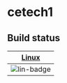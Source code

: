 # cetech1

## Build status

| [Linux][lin-link] |
| :---------------: |
| ![lin-badge]      |

[lin-badge]: https://travis-ci.org/OndraVoves/cetech1.svg?branch=master "Travis build status"
[lin-link]:  https://travis-ci.org/OndraVoves/cetech1 "Travis build status"

